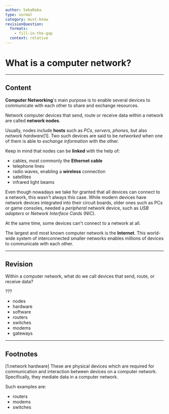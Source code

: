 ```yaml
---
author: SebaRaba
type: normal
category: must-know
revisionQuestion:
  formats:
    - fill-in-the-gap
  context: relative
---
```


# What is a computer network?


---

## Content

**Computer Networking**'s main purpose is to enable several devices to communicate with each other to share and exchange resources.

Network computer devices that send, route or receive data within a network are called **network nodes**.

Usually, nodes include **hosts** such as *PCs*, *servers*, *phones*, but also *network hardware*[1]. Two such devices are said to be *networked* when one of them is able to *exchange information* with the other.

Keep in mind that nodes can be **linked** with the help of:

- cables, most commonly the **Ethernet cable**
- telephone lines
- radio waves, enabling a **wireless** connection
- satellites
- infrared light beams

Even though nowadays we take for granted that all devices can connect to a network, this wasn't always this case.
While modern devices have network devices integrated into their circuit boards, older ones such as PCs or game consoles, needed a *peripheral* network device, such as *USB adapters* or *Network Interface Cards* (NIC).

At the same time, some devices can't connect to a network at all.

The largest and most known computer network is the **Internet**. This world-wide system of interconnected smaller networks enables millions of devices to communicate with each other.


---

## Revision

Within a computer network, what do we call devices that send, route, or receive data?

???

- nodes
- hardware
- software
- routers
- switches
- modems
- gateways


---

## Footnotes

[1:network hardware]
These are physical devices which are required for communication and interaction between devices on a computer network. Specifically, they mediate data in a computer network.

Such examples are:

- routers
- modems
- switches
